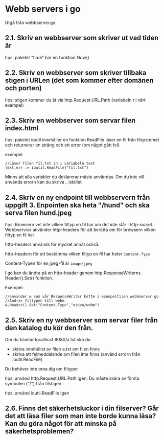 # Webb servers i go

Utgå från webbserver.go

## 2.1. Skriv en webbserver som skriver ut vad tiden är
	
tips: paketet "time" har en funktion Now()

## 2.2. Skriv en webbserver som skriver tillbaka stigen i URLen (det som kommer efter domänen och porten)
	
tips: stigen kommer du åt via http.Request.URL.Path (variabeln r i vårt exempel)

## 2.3. Skriv en webbserver som servar filen index.html

tips: paketet ioutil innehåller en funktion ReadFile läser en fil från filsystemet och returnerar en sträng och ett error (om något gått fel)

exempel:
	
	//Läser filen fil.txt in i variabeln text
	text,err := ioutil.ReadFile("fil.txt")
	
Minns att alla variabler du deklarerar måste användas. Om du inte vill använda errorn kan du skriva _ istället

## 2.4. Skriv en ny endpoint till webbservern från uppgift 3. Enpointen ska heta "/hund" och ska serva filen hund.jpeg

tips: Browsern vet inte vilken filtyp en fil har om det inte står i http-svaret.
Webbservrar använder http-headers för att berätta om för browsern vilken filtyp en fil har 
	
http-headers används för mycket annat också.

http-headern för att bestämma vilken filtyp en fil har heter ```Content-Type```

Content-Typen för en jpeg-fil är ```image/jpeg```

I go kan du ändra på en http-header genom http.ResponseWriterns Header().Set() funktion.

Exempel:

	
	//använder w som vår ResponseWriter hette i exempelfilen webbserver.go
	//Ändrar filtypen till webm
	w.Header().Set("Content-Type","video/webm")
	

## 2.5. Skriv en ny webbserver som servar filer från den katalog du kör den från. 

Om du hämtar localhost:8080/a.txt ska du:
	
 - skriva innehållet av filen a.txt om filen finns
 - skriva ett felmeddelande om filen inte finns (använd errorn från ioutil.ReadFile)

Du behöver inte oroa dig om filtyper

tips: använd http.Request.URL.Path igen. Du måste skära av första symbolen ("/") från filstigen.

tips: använd ioutil.ReadFile igen

## 2.6. Finns det säkerhetsluckor i din filserver? Går det att läsa filer som man inte borde kunna läsa? Kan du göra något för att minska på säkerhetsproblemen?
